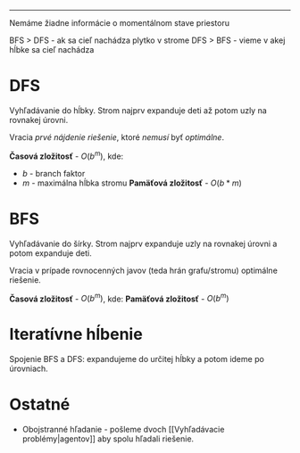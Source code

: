**********************
Nemáme žiadne informácie o momentálnom stave priestoru

BFS > DFS - ak sa cieľ nachádza plytko v strome
DFS > BFS - vieme v akej hĺbke sa cieľ nachádza

# DFS
Vyhľadávanie do hĺbky. Strom najprv expanduje deti až potom uzly na rovnakej úrovni.

Vracia *prvé nájdenie riešenie*, ktoré *nemusí* byť *optimálne*.

**Časová zložitosť** - $O(b^m)$, kde:
- $b$ - branch faktor
- $m$ - maximálna hĺbka stromu
**Pamäťová zložitosť** - $O(b*m)$

# BFS
Vyhľadávanie do šírky. Strom najprv expanduje uzly na rovnakej úrovni a potom expanduje deti.

Vracia v prípade rovnocenných javov (teda hrán grafu/stromu) optimálne riešenie.

**Časová zložitosť** - $O(b^m)$, kde:
**Pamäťová zložitosť** - $O(b^m)$

# Iteratívne hĺbenie
Spojenie BFS a DFS: expandujeme do určitej hĺbky a potom ideme po úrovniach.

# Ostatné
- Obojstranné hľadanie - pošleme dvoch [[Vyhľadávacie problémy|agentov]] aby spolu hľadali riešenie.